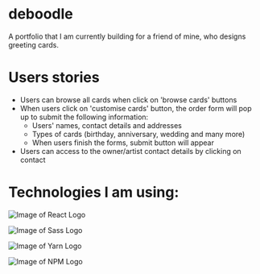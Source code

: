 # deboodle
A portfolio that I am currently building for a friend of mine, who designs greeting cards.

# Users stories
- Users can browse all cards when click on 'browse cards' buttons
- When users click on 'customise cards' button, the order form will pop up to submit the following information:
  - Users' names, contact details and addresses
  - Types of cards (birthday, anniversary, wedding and many more)
  - When users finish the forms, submit button will appear
 - Users can access to the owner/artist contact details by clicking on contact

# Technologies I am using:
![Image of React Logo](https://www.import.io/wp-content/uploads/2017/10/React-logo.png)

![Image of Sass Logo](https://blog.alexdevero.com/wp-content/uploads/2015/03/sass-logo.jpg)

![Image of Yarn Logo](https://miro.medium.com/max/9350/1*BCPTI5sT2C9JH76__X2WUg.png)

![Image of NPM Logo](https://www.agnosticdev.com/sites/default/files/2016-01/npm-logo_1.png)
